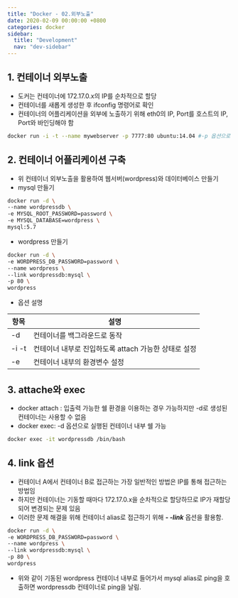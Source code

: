 ```yaml
---
title: "Docker - 02.외부노출"
date: 2020-02-09 00:00:00 +0800
categories: docker
sidebar:
  title: "Development"
  nav: "dev-sidebar"
---
```


## 1. 컨테이너 외부노출
- 도커는 컨테이너에 172.17.0.x의 IP를 순차적으로 할당 <br>
- 컨테이너를 새롭게 생성한 후 ifconfig 명령어로 확인 <br>
- 컨테이너의 어플리케이션을 외부에 노출하기 위해 eth0의 IP, Port를 호스트의 IP, Port와 바인딩해야 함

```sh 
docker run -i -t --name mywebserver -p 7777:80 ubuntu:14.04 #-p 옵션으로 호스트의 7777과 컨테이너의 80으로 바인딩
```
<script id="asciicast-dLxDucNwSKLTnA8OFDsVkPD4e" src="https://asciinema.org/a/dLxDucNwSKLTnA8OFDsVkPD4e.js" async></script>

## 2. 컨테이너 어플리케이션 구축
- 위 컨테이너 외부노출을 활용하여 웹서버(wordpress)와 데이터베이스 만들기
- mysql 만들기

```sh 
docker run -d \
--name wordpressdb \
-e MYSQL_ROOT_PASSWORD=password \
-e MYSQL_DATABASE=wordpress \
mysql:5.7
```
- wordpress 만들기

```sh
docker run -d \
-e WORDPRESS_DB_PASSWORD=password \
--name wordpress \
--link wordpressdb:mysql \
-p 80 \
wordpress
```
- 옵션 설명

| 항목 | 설명 |
| --- | --- |
| -d | 컨테이너를 백그라운드로 동작 |
| -i -t | 컨테이너 내부로 진입하도록 attach 가능한 상태로 설정 |
| -e | 컨테이너 내부의 환경변수 설정 |

<script id="asciicast-XWjomFNpoDvA3MoxvzoZZkE6g" src="https://asciinema.org/a/XWjomFNpoDvA3MoxvzoZZkE6g.js" async></script>

## 3. attache와 exec
- docker attach : 입출력 가능한 쉘 환경을 이용하는 경우 가능하지만 -d로 생성된 컨테이너는 사용할 수 없음
- docker exec: -d 옵션으로 실행된 컨테이너 내부 쉘 가능

```sh
docker exec -it wordpressdb /bin/bash
```

## 4. link 옵션
- 컨테이너 A에서 컨테이너 B로 접근하는 가장 일반적인 방법은 IP를 통해 접근하는 방법임
- 하지만 컨테이너는 기동할 때마다 172.17.0.x을 순차적으로 할당하므로 IP가 재할당되어 변경되는 문제 있음
- 이러한 문제 해결을 위해 컨테이너 alias로 접근하기 위해 ***- -link*** 옵션을 활용함.

```sh
docker run -d \
-e WORDPRESS_DB_PASSWORD=password \
--name wordpress \
--link wordpressdb:mysql \
-p 80 \
wordpress
```
- 위와 같이 기동된 wordpress 컨테이너 내부로 들어가서 mysql alias로 ping을 호출하면 wordpressdb 컨테이너로 ping을 날림.

<script id="asciicast-AXwEa9qynefRvkEeEBzM8WoBi" src="https://asciinema.org/a/AXwEa9qynefRvkEeEBzM8WoBi.js" async></script>



